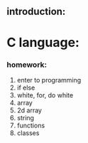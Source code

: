 ## introduction:

# C language:
### homework:
1. enter to programming
2. if else
3. white, for, do white
4. array
5. 2d array
6. string
7. functions
8. classes
